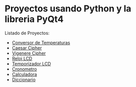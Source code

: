 Proyectos usando Python y la libreria PyQt4
===========================================

Listado de Proyectos:
* [Conversor de Temperaturas](https://github.com/marioferreyra/Proyectos_PyQt4/tree/master/Conversor_Temperatura)
* [Caesar Cipher](https://github.com/marioferreyra/Proyectos_PyQt4/tree/master/Caesar_Cipher)
* [Vigenere Cipher](https://github.com/marioferreyra/Proyectos_PyQt4/tree/master/Vigenere_Cipher)
* [Reloj LCD](https://github.com/marioferreyra/Proyectos_PyQt4/tree/master/Reloj_LCD)
* [Temporizador LCD](https://github.com/marioferreyra/Proyectos_PyQt4/tree/master/Temporizador_LCD)
* [Cronometro](https://github.com/marioferreyra/Proyectos_PyQt4/tree/master/Cronometro)
* [Calculadora](https://github.com/marioferreyra/Proyectos_PyQt4/tree/master/Calculadora)
* [Diccionario](https://github.com/marioferreyra/Proyectos_PyQt4/tree/master/Diccionario)
